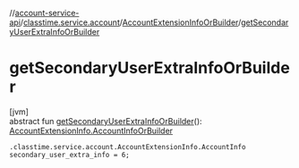 //[account-service-api](../../../index.md)/[classtime.service.account](../index.md)/[AccountExtensionInfoOrBuilder](index.md)/[getSecondaryUserExtraInfoOrBuilder](get-secondary-user-extra-info-or-builder.md)

# getSecondaryUserExtraInfoOrBuilder

[jvm]\
abstract fun [getSecondaryUserExtraInfoOrBuilder](get-secondary-user-extra-info-or-builder.md)(): [AccountExtensionInfo.AccountInfoOrBuilder](../-account-extension-info/-account-info-or-builder/index.md)

`.classtime.service.account.AccountExtensionInfo.AccountInfo secondary_user_extra_info = 6;`
